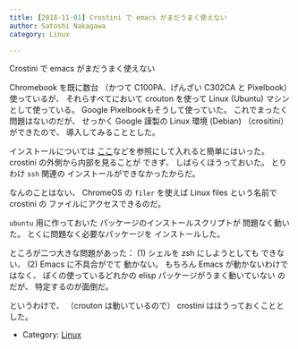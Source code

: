 ```yaml
---
title: [2018-11-01] Crostini で emacs がまだうまく使えない
author: Satoshi Nakagawa
category: Linux

---
```


Crostini で emacs がまだうまく使えない

 Chromebook を既に数台
（かつて C100PA、げんざい C302CA と
Pixelbook）使っているが、
それらすべてにおいて crouton を使って
Linux (Ubuntu) マシン
として使っている。
Google Pixelbookもそうして使っていた。
これでまったく問題はないのだが、
せっかく Google 謹製の Linux 環境 (Debian)
（crositini）ができたので、
導入してみることとした。

 インストールについては
[ここ](https://chromesoku.com/linux-on-chromebook-crostini/)などを参照にして入れると簡単にはいった。
crostini の外側から内部を見ることが
できず、
しばらくほうっておいた。
とりわけ `ssh` 関連の
インストールができなかったからだ。

 なんのことはない、
ChromeOS の `filer` を使えば
Linux files という名前で crostini の
ファイルにアクセスできるのだ。

`ubuntu` 用に作っておいた
パッケージのインストールスクリプトが
問題なく動いた。
とくに問題なく必要なパッケージを
インストールした。

 ところが二つ大きな問題があった：
(1) シェルを zsh にしようとしても
できない、
(2) Emacs に不具合がでて
動かない。
もちろん Emacs が動かないわけではなく、
ぼくの使っているどれかの
elisp パッケージがうまく動いていない
のだが、
特定するのが面倒だ。

 というわけで、
（crouton は動いているので）
crostini はほうっておくこととした。

- Category: [Linux](https://merapano.github.io/categories.html#Linux)

